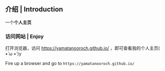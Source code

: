 ## 介绍 | Introduction
一个**个人主页**

### 访问网站 | Enjoy

打开浏览器，访问   https://yamatanooroch.github.io/    ，即可查看我的个人主页( •̀ ω •́ )y 

Fire up a browser and go to `https://yamatanooroch.github.io/`
